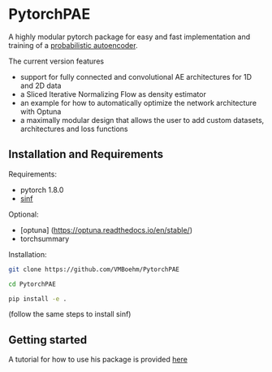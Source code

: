 # PytorchPAE
A highly modular pytorch package for easy and fast implementation and training of a [probabilistic autoencoder](https://github.com/VMBoehm/PAE).

The current version features 
- support for fully connected and convolutional AE architectures for 1D and 2D data
- a Sliced Iterative Normalizing Flow as density estimator
- an example for how to automatically optimize the network architecture with Optuna 
- a maximally modular design that allows the user to add custom datasets, architectures and loss functions



## Installation and Requirements

Requirements: 
- pytorch 1.8.0
- [sinf](https://github.com/biweidai/SINF)

Optional:
- [optuna] (https://optuna.readthedocs.io/en/stable/)
- torchsummary

Installation:
```sh
git clone https://github.com/VMBoehm/PytorchPAE
```
```sh
cd PytorchPAE
```
```sh
pip install -e . 
```
(follow the same steps to install sinf)


## Getting started

A tutorial for how to use his package is provided [here](https://github.com/VMBoehm/PytorchPAE/blob/main/notebooks/Tutorial.ipynb)



